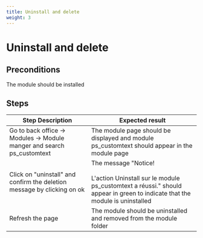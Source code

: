 ```yaml
---
title: Uninstall and delete
weight: 3
---
```


# Uninstall and delete

## Preconditions

The module should be installed
## Steps
| Step Description | Expected result |
| ----- | ----- |
| Go to back office -> Modules -> Module manger and search ps_customtext | The module page should be displayed and module ps_customtext should appear in the module page |
| Click on "uninstall" and confirm the deletion message by clicking on ok | The message "Notice!<br /><br>L'action Uninstall sur le module ps_customtext a réussi." should appear in green to indicate that the module is uninstalled |
| Refresh the page | The module should be uninstalled and removed from the module folder |
